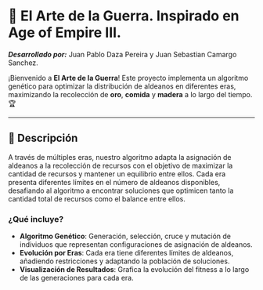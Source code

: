 # 🧬 El Arte de la Guerra. Inspirado en Age of Empire III.

***Desarrollado por:*** Juan Pablo Daza Pereira y Juan Sebastian Camargo Sanchez.

¡Bienvenido a **El Arte de la Guerra**! Este proyecto implementa un algoritmo genético para optimizar la distribución de aldeanos en diferentes eras, maximizando la recolección de **oro**, **comida** y **madera** a lo largo del tiempo. 🏆

---

## 📖 Descripción

A través de múltiples eras, nuestro algoritmo adapta la asignación de aldeanos a la recolección de recursos con el objetivo de maximizar la cantidad de recursos y mantener un equilibrio entre ellos. Cada era presenta diferentes límites en el número de aldeanos disponibles, desafiando al algoritmo a encontrar soluciones que optimicen tanto la cantidad total de recursos como el balance entre ellos.

### ¿Qué incluye?
- **Algoritmo Genético**: Generación, selección, cruce y mutación de individuos que representan configuraciones de asignación de aldeanos.
- **Evolución por Eras**: Cada era tiene diferentes límites de aldeanos, añadiendo restricciones y adaptando la población de soluciones.
- **Visualización de Resultados**: Grafica la evolución del fitness a lo largo de las generaciones para cada era.
